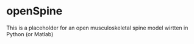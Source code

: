 # openSpine
This is a placeholder for an open musculoskeletal spine model wirtten in Python (or Matlab)

